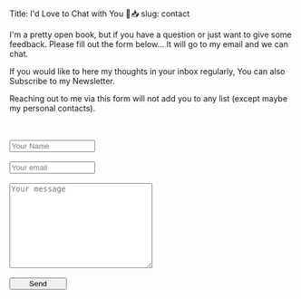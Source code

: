 Title: I'd Love to Chat with You 💙📥
slug: contact

I'm a pretty open book, but if you have a question or just want to give some feedback. Please fill out the form below... It will go to my email and we can chat.

If you would like to here my thoughts in your inbox regularly, You can also Subscribe to my Newsletter.

Reaching out to me via this form will not add you to any list (except maybe my personal contacts).

<form method="POST" action="https://formspree.io/kjaymiller@gmail.com">
	<br /> <br />  <input type="text" name="Name" placeholder="Your Name" style="width: 30%;">
	<br> <br />  <input type="email" name="email" placeholder="Your email" style="width: 30%;">
	<br /> <br />  <textarea name="message" style="min-width: 50%; height: 150px;" placeholder="Your message"></textarea>
	<br /> <br /> 
	<button type="submit" style="width: 20%;">Send</button>
</form>
  </div>


